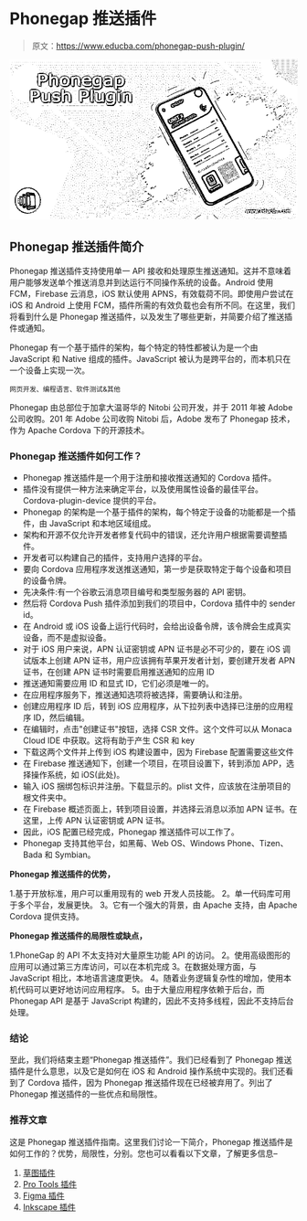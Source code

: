 # Phonegap 推送插件

> 原文：<https://www.educba.com/phonegap-push-plugin/>

![Phonegap Push Plugin](img/acb5d0288297a4728b6d2d42bc0fe483.png)



## Phonegap 推送插件简介

Phonegap 推送插件支持使用单一 API 接收和处理原生推送通知。这并不意味着用户能够发送单个推送消息并到达运行不同操作系统的设备。Android 使用 FCM，Firebase 云消息，iOS 默认使用 APNS，有效载荷不同。即使用户尝试在 iOS 和 Android 上使用 FCM，插件所需的有效负载也会有所不同。在这里，我们将看到什么是 Phonegap 推送插件，以及发生了哪些更新，并简要介绍了推送插件或通知。

Phonegap 有一个基于插件的架构，每个特定的特性都被认为是一个由 JavaScript 和 Native 组成的插件。JavaScript 被认为是跨平台的，而本机只在一个设备上实现一次。

<small>网页开发、编程语言、软件测试&其他</small>

Phonegap 由总部位于加拿大温哥华的 Nitobi 公司开发，并于 2011 年被 Adobe 公司收购。201 年 Adobe 公司收购 Nitobi 后，Adobe 发布了 Phonegap 技术，作为 Apache Cordova 下的开源技术。

### Phonegap 推送插件如何工作？

*   Phonegap 推送插件是一个用于注册和接收推送通知的 Cordova 插件。
*   插件没有提供一种方法来确定平台，以及使用属性设备的最佳平台。Cordova-plugin-device 提供的平台。
*   Phonegap 的架构是一个基于插件的架构，每个特定于设备的功能都是一个插件，由 JavaScript 和本地区域组成。
*   架构和开源不仅允许开发者修复代码中的错误，还允许用户根据需要调整插件。
*   开发者可以构建自己的插件，支持用户选择的平台。
*   要向 Cordova 应用程序发送推送通知，第一步是获取特定于每个设备和项目的设备令牌。
*   先决条件:有一个谷歌云消息项目编号和类型服务器的 API 密钥。
*   然后将 Cordova Push 插件添加到我们的项目中，Cordova 插件中的 sender id。
*   在 Android 或 iOS 设备上运行代码时，会给出设备令牌，该令牌会生成真实设备，而不是虚拟设备。
*   对于 iOS 用户来说，APN 认证密钥或 APN 证书是必不可少的，要在 iOS 调试版本上创建 APN 证书，用户应该拥有苹果开发者计划，要创建开发者 APN 证书，在创建 APN 证书时需要启用推送通知的应用 ID
*   推送通知需要应用 ID 和显式 ID，它们必须是唯一的。
*   在应用程序服务下，推送通知选项将被选择，需要确认和注册。
*   创建应用程序 ID 后，转到 iOS 应用程序，从下拉列表中选择已注册的应用程序 ID，然后编辑。
*   在编辑时，点击"创建证书"按钮，选择 CSR 文件。这个文件可以从 Monaca Cloud IDE 中获取。这将有助于产生 CSR 和 key
*   下载这两个文件并上传到 iOS 构建设置中，因为 Firebase 配置需要这些文件
*   在 Firebase 推送通知下，创建一个项目，在项目设置下，转到添加 APP，选择操作系统，如 iOS(此处)。
*   输入 iOS 捆绑包标识并注册。下载显示的。plist 文件，应该放在注册项目的根文件夹中。
*   在 Firebase 概述页面上，转到项目设置，并选择云消息以添加 APN 证书。在这里，上传 APN 认证密钥或 APN 证书。
*   因此，iOS 配置已经完成，Phonegap 推送插件可以工作了。
*   Phonegap 支持其他平台，如黑莓、Web OS、Windows Phone、Tizen、Bada 和 Symbian。

**Phonegap 推送插件的优势，**

1.基于开放标准，用户可以重用现有的 web 开发人员技能。
2。单一代码库可用于多个平台，发展更快。
3。它有一个强大的背景，由 Apache 支持，由 Apache Cordova 提供支持。

**Phonegap 推送插件的局限性或缺点，**

1.PhoneGap 的 API 不太支持对大量原生功能 API 的访问。
2。使用高级图形的应用可以通过第三方库访问，可以在本机完成
3。在数据处理方面，与 JavaScript 相比，本地语言速度更快。
4。随着业务逻辑复杂性的增加，使用本机代码可以更好地访问应用程序。
5。由于大量应用程序依赖于后台，而 Phonegap API 是基于 JavaScript 构建的，因此不支持多线程，因此不支持后台处理。

### 结论

至此，我们将结束主题“Phonegap 推送插件”。我们已经看到了 Phonegap 推送插件是什么意思，以及它是如何在 iOS 和 Android 操作系统中实现的。我们还看到了 Cordova 插件，因为 Phonegap 推送插件现在已经被弃用了。列出了 Phonegap 推送插件的一些优点和局限性。

### 推荐文章

这是 Phonegap 推送插件指南。这里我们讨论一下简介，Phonegap 推送插件是如何工作的？优势，局限性，分别。您也可以看看以下文章，了解更多信息–

1.  [草图插件](https://www.educba.com/sketch-plugins/)
2.  [Pro Tools 插件](https://www.educba.com/pro-tools-plugins/)
3.  [Figma 插件](https://www.educba.com/figma-plugins/)
4.  [Inkscape 插件](https://www.educba.com/inkscape-plugins/)






